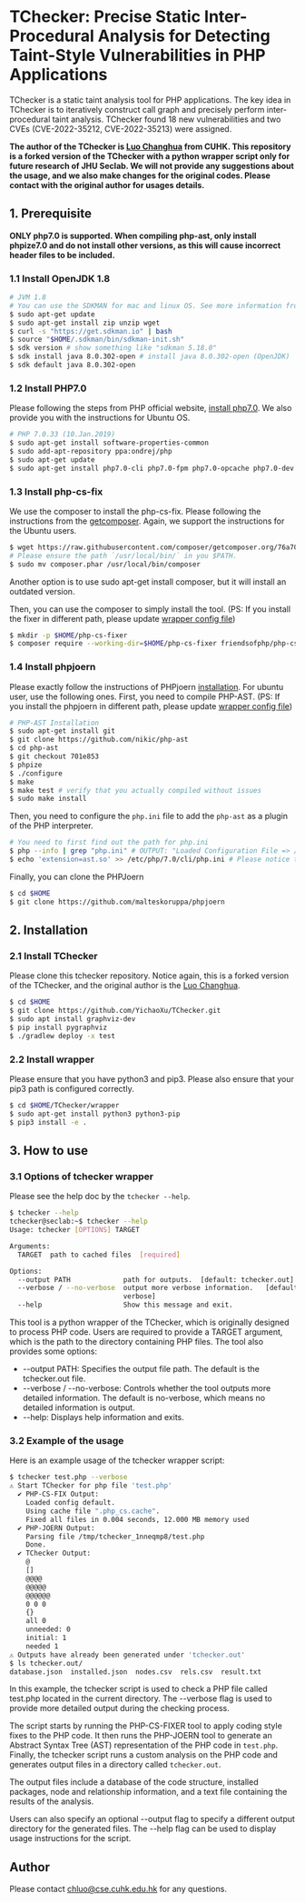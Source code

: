 # TChecker: Precise Static Inter-Procedural Analysis for Detecting Taint-Style Vulnerabilities in PHP Applications

TChecker is a static taint analysis tool for PHP applications. The key idea in TChecker is to iteratively construct call graph and precisely perform inter-procedural taint analysis. TChecker found 18 new vulnerabilities and two CVEs (CVE-2022-35212, CVE-2022-35213) were assigned.

**The author of the TChecker is [Luo Changhua](chluo@cse.cuhk.edu.hk) from CUHK. This repository is a forked version of the TChecker with a python wrapper script only for future research of JHU Seclab. We will not provide any suggestions about the usage, and we also make changes for the original codes. Please contact with the original author for usages details.**

## 1. Prerequisite

**ONLY php7.0 is supported. When compiling php-ast, only install phpize7.0 and do not install other versions, as this will cause incorrect header files to be included.**

### 1.1 Install OpenJDK 1.8

```bash 
# JVM 1.8 
# You can use the SDKMAN for mac and linux OS. See more information from the `https://sdkman.io`
$ sudo apt-get update
$ sudo apt-get install zip unzip wget
$ curl -s "https://get.sdkman.io" | bash
$ source "$HOME/.sdkman/bin/sdkman-init.sh"
$ sdk version # show something like "sdkman 5.18.0" 
$ sdk install java 8.0.302-open # install java 8.0.302-open (OpenJDK)
$ sdk default java 8.0.302-open 
```

### 1.2 Install PHP7.0 

Please following the steps from PHP official website, [install php7.0](https://prototype.php.net/versions/7.0/install/). We also provide you with the instructions for Ubuntu OS.

```bash 
# PHP 7.0.33 (10.Jan.2019)
$ sudo apt-get install software-properties-common
$ sudo add-apt-repository ppa:ondrej/php
$ sudo apt-get update
$ sudo apt-get install php7.0-cli php7.0-fpm php7.0-opcache php7.0-dev
```

### 1.3 Install php-cs-fix

We use the composer to install the php-cs-fix. Please following the instructions from the [getcomposer](https://getcomposer.org/download/). Again, we support the instructions for the Ubuntu users.

```bash 
$ wget https://raw.githubusercontent.com/composer/getcomposer.org/76a7060ccb93902cd7576b67264ad91c8a2700e2/web/installer -O - -q | php -- --quiet 
# Please ensure the path `/usr/local/bin/` in you $PATH. 
$ sudo mv composer.phar /usr/local/bin/composer
```

Another option is to use sudo apt-get install composer, but it will install an outdated version.

Then, you can use the composer to simply install the tool. (PS: If you install the fixer in different path, please update [wrapper config file](./wrapper/wrapper.env))

```bash
$ mkdir -p $HOME/php-cs-fixer 
$ composer require --working-dir=$HOME/php-cs-fixer friendsofphp/php-cs-fixer:v2.19.3
```

### 1.4 Install phpjoern

Please exactly follow the instructions of PHPjoern [installation](https://github.com/malteskoruppa/phpjoern). For ubuntu user, use the following ones. 
First, you need to compile PHP-AST.  (PS: If you install the phpjoern in different path, please update [wrapper config file](./wrapper/wrapper.env))

```bash
# PHP-AST Installation
$ sudo apt-get install git
$ git clone https://github.com/nikic/php-ast
$ cd php-ast
$ git checkout 701e853
$ phpize
$ ./configure
$ make
$ make test # verify that you actually compiled without issues
$ sudo make install
```

Then, you need to configure the `php.ini` file to add the `php-ast` as a plugin of the PHP interpreter. 

```bash
# You need to first find out the path for php.ini 
$ php --info | grep "php.ini" # OUTPUT: "Loaded Configuration File => /etc/php/7.0/cli/php.ini"
$ echo 'extension=ast.so' >> /etc/php/7.0/cli/php.ini # Please notice that you should use you own path for `php.ini` 
```

Finally, you can clone the PHPJoern
```bash 
$ cd $HOME 
$ git clone https://github.com/malteskoruppa/phpjoern
```

## 2. Installation

### 2.1 Install TChecker 

Please clone this tchecker repository. Notice again, this is a forked version of the TChecker, and the original author is the [Luo Changhua](chluo@cse.cuhk.edu.hk). 

```bash
$ cd $HOME
$ git clone https://github.com/YichaoXu/TChecker.git
$ sudo apt install graphviz-dev
$ pip install pygraphviz
$ ./gradlew deploy -x test
```

### 2.2 Install wrapper 

Please ensure that you have python3 and pip3. Please also ensure that your pip3 path is configured correctly. 

```bash
$ cd $HOME/TChecker/wrapper
$ sudo apt-get install python3 python3-pip
$ pip3 install -e .
```

## 3. How to use

### 3.1 Options of tchecker wrapper 


Please see the help doc by the `tchecker --help`. 
```bash 
$ tchecker --help
tchecker@seclab:~$ tchecker --help
Usage: tchecker [OPTIONS] TARGET

Arguments:
  TARGET  path to cached files  [required]

Options:
  --output PATH             path for outputs.  [default: tchecker.out]
  --verbose / --no-verbose  output more verbose information.   [default: no-
                            verbose]
  --help                    Show this message and exit.
```
This tool is a python wrapper of the TChecker, which is originally designed to process PHP code. Users are required to provide a TARGET argument, which is the path to the directory containing PHP files. The tool also provides some options:
* --output PATH: Specifies the output file path. The default is the tchecker.out file.
* --verbose / --no-verbose: Controls whether the tool outputs more detailed information. The default is no-verbose, which means no detailed information is output.
* --help: Displays help information and exits.


### 3.2 Example of the usage


Here is an example usage of the tchecker wrapper script:

```bash 
$ tchecker test.php --verbose
⚠️ Start TChecker for php file 'test.php'
  ✔️ PHP-CS-FIX Output:
    Loaded config default.
    Using cache file ".php_cs.cache".
    Fixed all files in 0.004 seconds, 12.000 MB memory used
  ✔️ PHP-JOERN Output:
    Parsing file /tmp/tchecker_1nneqmp8/test.php
    Done.
  ✔️ TChecker Output:
    @
    []
    @@@@
    @@@@@
    @@@@@@
    0 0 0
    {}
    all 0
    unneeded: 0
    initial: 1
    needed 1
⚠️ Outputs have already been generated under 'tchecker.out'
$ ls tchecker.out/
database.json  installed.json  nodes.csv  rels.csv  result.txt
```

In this example, the tchecker script is used to check a PHP file called test.php located in the current directory. The --verbose flag is used to provide more detailed output during the checking process.

The script starts by running the PHP-CS-FIXER tool to apply coding style fixes to the PHP code. It then runs the PHP-JOERN tool to generate an Abstract Syntax Tree (AST) representation of the PHP code in `test.php`. Finally, the tchecker script runs a custom analysis on the PHP code and generates output files in a directory called `tchecker.out`.

The output files include a database of the code structure, installed packages, node and relationship information, and a text file containing the results of the analysis.

Users can also specify an optional --output flag to specify a different output directory for the generated files. The --help flag can be used to display usage instructions for the script.

## Author
Please contact chluo@cse.cuhk.edu.hk for any questions.
